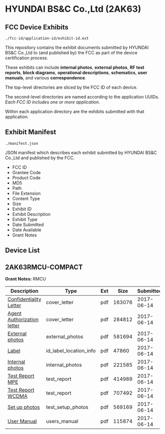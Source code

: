 # HYUNDAI BS&C Co.,Ltd (2AK63)
## FCC Device Exhibits

```
./fcc-id/application-id/exhibit-id.ext
```

This repository contains the exhibit documents submitted by HYUNDAI BS&C Co.,Ltd to (and published by) the FCC as part of the device certification process.

These exhibits can include **internal photos**, **external photos**, **RF test reports**, **block diagrams**, **operational descriptions**, **schematics**, **user manuals**, and various **correspondence**.

The top-level directories are sliced by the FCC ID of each device.

The second-level directories are named according to the application UUIDs. *Each FCC ID includes one or more application.*

Within each application directory are the exhibits submitted with that application. 

## Exhibit Manifest

```
./manifest.json
```

JSON manifest which describes each exhibit submitted by HYUNDAI BS&C Co.,Ltd and published by the FCC.

- FCC ID
- Grantee Code
- Product Code
- MD5
- Path
- File Extension
- Content Type
- Size
- Exhibit ID
- Exhibit Description
- Exhibit Type
- Date Submitted
- Date Available
- Grant Notes

## Device List
## 2AK63RMCU-COMPACT
**Grant Notes:** RMCU

| Description | Type | Ext | Size | Submitted | Available |
| ----------- | ---- | --- | ---- | --------- | --------- |
| [Confidentiality Letter](2AK63RMCU-COMPACT/0439ce247a881fa6b145dfa0b9b96095/3426026.pdf) | cover_letter | pdf | 163076 | 2017-06-14 | 2017-06-14 |
| [Agent Authorization letter](2AK63RMCU-COMPACT/0439ce247a881fa6b145dfa0b9b96095/3426035.pdf) | cover_letter | pdf | 284812 | 2017-06-14 | 2017-06-14 |
| [External photos](2AK63RMCU-COMPACT/0439ce247a881fa6b145dfa0b9b96095/3426036.pdf) | external_photos | pdf | 581694 | 2017-06-14 | 2017-12-12 |
| [Label](2AK63RMCU-COMPACT/0439ce247a881fa6b145dfa0b9b96095/3426043.pdf) | id_label_location_info | pdf | 47860 | 2017-06-14 | 2017-06-14 |
| [Internal photos](2AK63RMCU-COMPACT/0439ce247a881fa6b145dfa0b9b96095/3426038.pdf) | internal_photos | pdf | 221585 | 2017-06-14 | 2017-12-12 |
| [Test Report MPE](2AK63RMCU-COMPACT/0439ce247a881fa6b145dfa0b9b96095/3426030.pdf) | test_report | pdf | 414989 | 2017-06-14 | 2017-06-14 |
| [Test Report WCDMA](2AK63RMCU-COMPACT/0439ce247a881fa6b145dfa0b9b96095/3426032.pdf) | test_report | pdf | 707492 | 2017-06-14 | 2017-06-14 |
| [Set up photos](2AK63RMCU-COMPACT/0439ce247a881fa6b145dfa0b9b96095/3426039.pdf) | test_setup_photos | pdf | 569169 | 2017-06-14 | 2017-12-12 |
| [User Manual](2AK63RMCU-COMPACT/0439ce247a881fa6b145dfa0b9b96095/3426034.pdf) | users_manual | pdf | 115874 | 2017-06-14 | 2017-12-12 |
